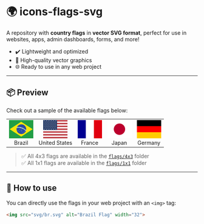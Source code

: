 # 🌍 icons-flags-svg

A repository with **country flags** in **vector SVG format**, perfect for use in websites, apps, admin dashboards, forms, and more!

- ✔️ Lightweight and optimized
- 🎨 High-quality vector graphics
- 🌐 Ready to use in any web project

---

## 📦 Preview

Check out a sample of the available flags below:

<table>
  <tr>
    <td align="center"><img src="https://raw.githubusercontent.com/MMaffi/icons-flags-svg/main/flags/4x3/br.svg" width="64"><br>Brazil</td>
    <td align="center"><img src="https://raw.githubusercontent.com/MMaffi/icons-flags-svg/main/flags/4x3/us.svg" width="64"><br>United States</td>
    <td align="center"><img src="https://raw.githubusercontent.com/MMaffi/icons-flags-svg/main/flags/4x3/fr.svg" width="64"><br>France</td>
    <td align="center"><img src="https://raw.githubusercontent.com/MMaffi/icons-flags-svg/main/flags/4x3/jp.svg" width="64"><br>Japan</td>
    <td align="center"><img src="https://raw.githubusercontent.com/MMaffi/icons-flags-svg/main/flags/4x3/de.svg" width="64"><br>Germany</td>
  </tr>
</table>

> ✅ All 4x3 flags are available in the [`flags/4x3`](https://github.com/MMaffi/icons-flags-svg/tree/main/flags/4x3) folder<br>
> ✅ All 1x1 flags are available in the [`flags/1x1`](https://github.com/MMaffi/icons-flags-svg/tree/main/flags/1x1) folder

---

## 🚀 How to use

You can directly use the flags in your web project with an `<img>` tag:

```html
<img src="svg/br.svg" alt="Brazil Flag" width="32">
